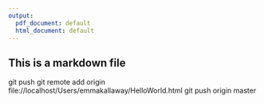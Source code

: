 ```yaml
---
output:
  pdf_document: default
  html_document: default
---
```

## This is a markdown file
git push
git remote add origin file://localhost/Users/emmakallaway/HelloWorld.html
git push origin master
